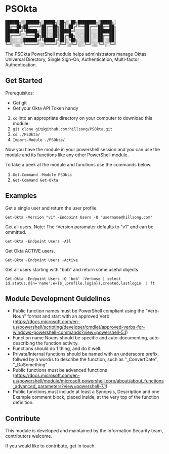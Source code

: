 # PSOkta

```
██████╗░░██████╗░█████╗░██╗░░██╗████████╗░█████╗░
██╔══██╗██╔════╝██╔══██╗██║░██╔╝╚══██╔══╝██╔══██╗
██████╔╝╚█████╗░██║░░██║█████═╝░░░░██║░░░███████║
██╔═══╝░░╚═══██╗██║░░██║██╔═██╗░░░░██║░░░██╔══██║
██║░░░░░██████╔╝╚█████╔╝██║░╚██╗░░░██║░░░██║░░██║
╚═╝░░░░░╚═════╝░░╚════╝░╚═╝░░╚═╝░░░╚═╝░░░╚═╝░░╚═╝
```

The PSOkta PowerShell module helps administrators manage Oktas Universal Directory, Single Sign-On, Authentication, Multi-factor Authentication.
## Get Started

Prerequisites: 
* Get git
* Get your Okta API Token handy

1. `cd` into an appropriate directory on your computer to download this module.
2. `git clone git@github.com:hillsong/PSOkta.git`
3. `cd ./PSOkta/`
4. `Import-Module ./PSOkta/`

Now you have the module in your powershell session and you can use the module and its functions like any other PowerShell module.

To take a peek at the module and functions use the commands below.
1. `Get-Command -Module PSOkta`
1. `Get-Command Get-Okta`

## Examples

Get a single user and return the user profile.

`Get-Okta -Version "v1" -Endpoint Users -Q "username@hillsong.com"`

Get all users. Note: The -Version paramater defaults to "v1" and can be ommitted.

`Get-Okta -Endpoint Users -All`

Get Okta ACTIVE users. 

`Get-Okta -Endpoint Users -Active`

Get all users starting with "bob" and return some useful objects

`Get-Okta -Endpoint Users -Q 'bob' -Verbose | select id,status,@{n='name';e={$_.profile.login}},created,lastlogin  | ft`

## Module Development Guidelines
* Public function names must be PowerShell compliant using the "Verb-Noun" format and start with an approved Verb (https://docs.microsoft.com/en-us/powershell/scripting/developer/cmdlet/approved-verbs-for-windows-powershell-commands?view=powershell-5.1)
* Function name Nouns should be specific and auto-documenting, auto-describing the function activity.
* Functions should do 1 thing, and do it well.
* Private/Internal functions should be named with an underscore prefix, follwed by a word/s to describe the function, such as "_ConvertDate", "_DoSomething"
* Public functions must be advanced functions (https://docs.microsoft.com/en-us/powershell/module/microsoft.powershell.core/about/about_functions_advanced_parameters?view=powershell-7.1)
* Public functions must include at least a Synopsis, Description and one Example comment block, placed inside, at the very top of the function definition.

## Contribute
This module is developed and maintained by the Information Security team, contributors welcome.

If you would like to contribute, get in touch.

